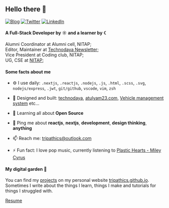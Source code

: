 ## Hello there 👋


<p>
<a href="https://tripathics.github.io"><img src="https://img.shields.io/badge/website-000000?style=for-the-badge&logo=About.me&logoColor=white" alt="Blog" /></a>
<a href="https://discordapp.com/users/cstrip"><img src="https://img.shields.io/badge/Discord-353535?style=for-the-badge&logo=discord&logoColor=white" alt="Twitter" /></a>
<a href="https://www.linkedin.com/in/tripathics/"><img src="https://img.shields.io/badge/LinkedIn-656565?style=for-the-badge&logo=linkedin&logoColor=white" alt="LinkedIn" /></a>
</p>

#### A Full-Stack Developer by <span title="Day">☼</span> and a learner by <span title="Night">☾</span>

Alumni Coordinator at Alumni cell, NITAP;<br>
Editor, Maintainer at [Technodaya Newsletter](https://technodaya.vercel.app);<br>
Vice President at Coding club, NITAP;<br>
UG, CSE at [NITAP](https://nitap.ac.in);<br>

#### Some facts about me
- ⚙️ I use daily: `.nextjs`, `.reactjs`, `.nodejs`, `.js`, `.html`, `.scss`, `.svg`, `nodejs/express`, `.jwt`, `git/github`, `vscode`, `vim`, `zsh`
- 💅 Designed and built: [technodaya](https://technodaya.vercel.app), [atulyam23.com](https://www.atulyam23.com), [Vehicle management system](https://github.com/iocl-tracker) etc…
- 🌱 Learning all about **Open Source**
- 💬 Ping me about **reactjs**, **nextjs**, **development**, **design thinking**, **anything**
- 📫 Reach me: [tripathics@outlook.com](mailto://tripathics@outlook.com)

- ⚡️ Fun fact: I love pop music, currently listening to [Plastic Hearts - Miley Cyrus](https://open.spotify.com/album/5BRhg6NSEZOj0BR6Iz56fR?si=-6zpuKH4TQOGs7Ik39bBpg)

#### My digital garden 🌱
You can find my [projects](https://tripathics.github.io/projects) on my personal website [tripathics.github.io](https://tripathics.github.io).
Sometimes I write about the things I learn, things I make and tutorials for things I struggled with. 

[Resume](https://raw.githubusercontent.com/tripathics/resume/7d73cc617db7e93212b576f35e8e79301ee46f45/Chandrashekhar.pdf)
